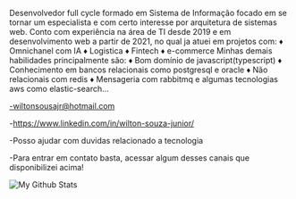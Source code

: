 Desenvolvedor full cycle formado em Sistema de Informação focado em se tornar um especialista e com certo interesse por arquitetura de sistemas web.
Conto com experiência na área de TI desde 2019 e em desenvolvimento web a partir de 2021, no qual ja atuei em projetos com:
♦ Omnichanel com IA
♦ Logistica 
♦ Fintech
♦ e-commerce
Minhas demais habilidades principalmente são:
♦ Bom domínio de javascript(typescript)
♦ Conhecimento em bancos relacionais como postgresql e oracle
♦ Não relacionais com redis
♦ Mensageria com rabbitmq e algumas tecnologias aws como elastic-search...

-wiltonsousajr@hotmail.com

-https://www.linkedin.com/in/wilton-souza-junior/

-Posso ajudar com duvidas relacionado a tecnologia

-Para entrar em contato basta, acessar algum desses canais que disponibilizei acima!

<img align="center" src="https://github-readme-stats.vercel.app/api/top-langs/?username=abnerwillclefy&layout=compact&theme=radical" alt="My Github Stats">
